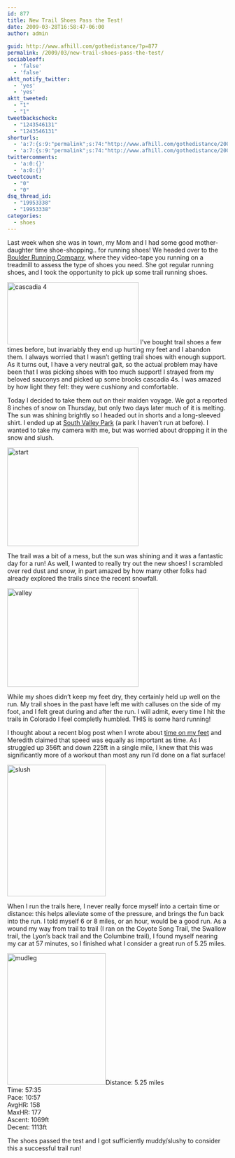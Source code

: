 ```yaml
---
id: 877
title: New Trail Shoes Pass the Test!
date: 2009-03-28T16:58:47-06:00
author: admin
  
guid: http://www.afhill.com/gothedistance/?p=877
permalink: /2009/03/new-trail-shoes-pass-the-test/
sociableoff:
  - 'false'
  - 'false'
aktt_notify_twitter:
  - 'yes'
  - 'yes'
aktt_tweeted:
  - "1"
  - "1"
tweetbackscheck:
  - "1243546131"
  - "1243546131"
shorturls:
  - 'a:7:{s:9:"permalink";s:74:"http://www.afhill.com/gothedistance/2009/03/new-trail-shoes-pass-the-test/";s:7:"tinyurl";s:25:"http://tinyurl.com/c7kn3d";s:4:"isgd";s:17:"http://is.gd/tyBY";s:5:"bitly";s:19:"http://bit.ly/461Tz";s:5:"snipr";s:22:"http://snipr.com/gbf9f";s:5:"snurl";s:22:"http://snurl.com/gbf9f";s:7:"snipurl";s:24:"http://snipurl.com/gbf9f";}'
  - 'a:7:{s:9:"permalink";s:74:"http://www.afhill.com/gothedistance/2009/03/new-trail-shoes-pass-the-test/";s:7:"tinyurl";s:25:"http://tinyurl.com/c7kn3d";s:4:"isgd";s:17:"http://is.gd/tyBY";s:5:"bitly";s:19:"http://bit.ly/461Tz";s:5:"snipr";s:22:"http://snipr.com/gbf9f";s:5:"snurl";s:22:"http://snurl.com/gbf9f";s:7:"snipurl";s:24:"http://snipurl.com/gbf9f";}'
twittercomments:
  - 'a:0:{}'
  - 'a:0:{}'
tweetcount:
  - "0"
  - "0"
dsq_thread_id:
  - "19953338"
  - "19953338"
categories:
  - shoes
---
```

Last week when she was in town, my Mom and I had some good mother-daughter time shoe-shopping.. for running shoes! We headed over to the <a href="http://www.boulderrunningcompany.com/" rel="nofollow">Boulder Running Company</a>, where they video-tape you running on a treadmill to assess the type of shoes you need. She got regular running shoes, and I took the opportunity to pick up some trail running shoes. 

<!--more-->

<img src="http://www.afhill.com/gothedistance/wp-content/uploads/2009/03/cascadia-300x142.jpg" alt="cascadia 4" title="cascadia 4" width="300" height="142" class="alignright size-medium wp-image-878" /> I&#8217;ve bought trail shoes a few times before, but invariably they end up hurting my feet and I abandon them. I always worried that I wasn&#8217;t getting trail shoes with enough support. As it turns out, I have a very neutral gait, so the actual problem may have been that I was picking shoes with too much support! I strayed from my beloved sauconys and picked up some brooks cascadia 4s. I was amazed by how light they felt: they were cushiony and comfortable.

Today I decided to take them out on their maiden voyage. We got a reported 8 inches of snow on Thursday, but only two days later much of it is melting. The sun was shining brightly so I headed out in shorts and a long-sleeved shirt. I ended up at <a href="http://www.co.jefferson.co.us/openspace/openspace_T56_R86.htm" rel="nofollow">South Valley Park</a> (a park I haven&#8217;t run at before). I wanted to take my camera with me, but was worried about dropping it in the snow and slush. 

[<img src="http://www.afhill.com/gothedistance/wp-content/uploads/2009/03/start-300x225.jpg" alt="start" title="start" width="300" height="225" class="aligncenter size-medium wp-image-879" />](http://www.afhill.com/gothedistance/wp-content/uploads/2009/03/start.jpg)

The trail was a bit of a mess, but the sun was shining and it was a fantastic day for a run! As well, I wanted to really try out the new shoes! I scrambled over red dust and snow, in part amazed by how many other folks had already explored the trails since the recent snowfall.

[<img src="http://www.afhill.com/gothedistance/wp-content/uploads/2009/03/valley-300x225.jpg" alt="valley" title="valley" width="300" height="225" class="aligncenter size-medium wp-image-880" />](http://www.afhill.com/gothedistance/wp-content/uploads/2009/03/valley.jpg)

While my shoes didn&#8217;t keep my feet dry, they certainly held up well on the run. My trail shoes in the past have left me with calluses on the side of my foot, and I felt great during and after the run. I will admit, every time I hit the trails in Colorado I feel completly humbled. THIS is some hard running! 

I thought about a recent blog post when I wrote about [time on my feet](http://www.afhill.com/gothedistance/2009/03/time-on-my-feet/) and Meredith claimed that speed was equally as important as time. As I struggled up 356ft and down 225ft in a single mile, I knew that this was significantly more of a workout than most any run I&#8217;d done on a flat surface! 

[<img src="http://www.afhill.com/gothedistance/wp-content/uploads/2009/03/slush-225x300.jpg" alt="slush" title="slush" width="225" height="300" class="aligncenter size-medium wp-image-881" />](http://www.afhill.com/gothedistance/wp-content/uploads/2009/03/slush.jpg)

When I run the trails here, I never really force myself into a certain time or distance: this helps alleviate some of the pressure, and brings the fun back into the run. I told myself 6 or 8 miles, or an hour, would be a good run. As a wound my way from trail to trail (I ran on the Coyote Song Trail, the Swallow trail, the Lyon&#8217;s back trail and the Columbine trail), I found myself nearing my car at 57 minutes, so I finished what I consider a great run of 5.25 miles. 

[<img src="http://www.afhill.com/gothedistance/wp-content/uploads/2009/03/mudleg-225x300.jpg" alt="mudleg" title="mudleg" width="225" height="300" class="alignright size-medium wp-image-882" />](http://www.afhill.com/gothedistance/wp-content/uploads/2009/03/mudleg.jpg)Distance: 5.25 miles  
Time: 57:35  
Pace: 10:57  
AvgHR: 158  
MaxHR: 177  
Ascent: 1069ft  
Decent: 1113ft

The shoes passed the test and I got sufficiently muddy/slushy to consider this a successful trail run!